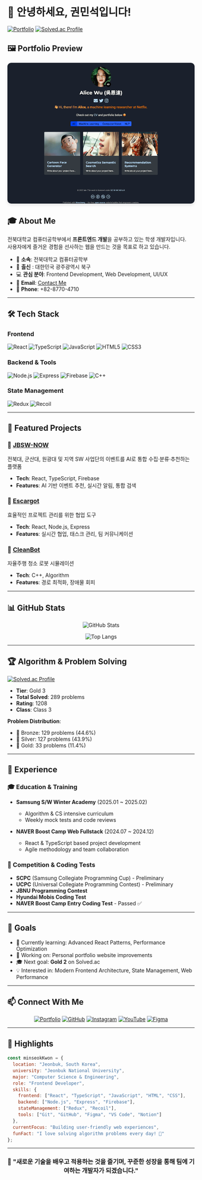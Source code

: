# 👋 안녕하세요, 권민석입니다!

[![Portfolio](https://img.shields.io/badge/Portfolio-M--SE0K-blue?style=for-the-badge&logo=github)](https://m-se0k.github.io/)
[![Solved.ac Profile](http://mazassumnida.wtf/api/v2/generate_badge?boj=seg7577)](https://solved.ac/seg7577)


## 🖼️ Portfolio Preview

<div align="center">
  <img src="preview.png" alt="M-SE0K Portfolio Preview" width="800" style="border-radius: 10px; box-shadow: 0 4px 8px rgba(0,0,0,0.1);">
</div>


## 🎓 About Me

전북대학교 컴퓨터공학부에서 **프론트엔드 개발**을 공부하고 있는 학생 개발자입니다.  
사용자에게 즐거운 경험을 선사하는 웹을 만드는 것을 목표로 하고 있습니다.

- 🏫 **소속**: 전북대학교 컴퓨터공학부
- 🎉 **출신** : 대한민국 광주광역시 북구
- 💻 **관심 분야**: Frontend Development, Web Development, UI/UX
- 📧 **Email**: [Contact Me](https://m-se0k.github.io/contact/)
- 📱 **Phone**: +82-8770-4710

---

## 🛠️ Tech Stack

### Frontend
![React](https://img.shields.io/badge/react-61DAFB?style=for-the-badge&logo=react&logoColor=black)
![TypeScript](https://img.shields.io/badge/typescript-3178C6?style=for-the-badge&logo=typescript&logoColor=white)
![JavaScript](https://img.shields.io/badge/javascript-F7DF1E?style=for-the-badge&logo=javascript&logoColor=black)
![HTML5](https://img.shields.io/badge/html5-E34F26?style=for-the-badge&logo=html5&logoColor=white)
![CSS3](https://img.shields.io/badge/css3-1572B6?style=for-the-badge&logo=css3&logoColor=white)

### Backend & Tools
![Node.js](https://img.shields.io/badge/node.js-339933?style=for-the-badge&logo=Node.js&logoColor=white)
![Express](https://img.shields.io/badge/express-000000?style=for-the-badge&logo=express&logoColor=white)
![Firebase](https://img.shields.io/badge/firebase-FFCA28?style=for-the-badge&logo=firebase&logoColor=white)
![C++](https://img.shields.io/badge/c++-00599C?style=for-the-badge&logo=cplusplus&logoColor=white)

### State Management
![Redux](https://img.shields.io/badge/redux-764ABC?style=for-the-badge&logo=redux&logoColor=white)
![Recoil](https://img.shields.io/badge/recoil-3578E5?style=for-the-badge&logo=recoil&logoColor=white)

---

## 🚀 Featured Projects

### 🌟 [JBSW-NOW](https://github.com/M-SE0K/JBSW-NOW)
전북대, 군산대, 원광대 및 지역 SW 사업단의 이벤트를 AI로 통합 수집·분류·추천하는 플랫폼
- **Tech**: React, TypeScript, Firebase
- **Features**: AI 기반 이벤트 추천, 실시간 알림, 통합 검색

### 🐌 [Escargot](https://github.com/M-SE0K/escargot)
효율적인 프로젝트 관리를 위한 협업 도구
- **Tech**: React, Node.js, Express
- **Features**: 실시간 협업, 태스크 관리, 팀 커뮤니케이션

### 🤖 [CleanBot](https://github.com/M-SE0K/cleanBot)
자율주행 청소 로봇 시뮬레이션
- **Tech**: C++, Algorithm
- **Features**: 경로 최적화, 장애물 회피

---

## 📊 GitHub Stats

<div align="center">

![GitHub Stats](https://github-readme-stats.vercel.app/api?username=M-SE0K&show_icons=true&theme=radical)

![Top Langs](https://github-readme-stats.vercel.app/api/top-langs/?username=M-SE0K&layout=compact&theme=radical)

</div>

---

## 🏆 Algorithm & Problem Solving

[![Solved.ac Profile](http://mazassumnida.wtf/api/v2/generate_badge?boj=seg7577)](https://solved.ac/seg7577)

- **Tier**: Gold 3
- **Total Solved**: 289 problems
- **Rating**: 1208
- **Class**: Class 3

**Problem Distribution**:
- 🥉 Bronze: 129 problems (44.6%)
- 🥈 Silver: 127 problems (43.9%)
- 🥇 Gold: 33 problems (11.4%)

---

## 💼 Experience

### 🎓 Education & Training
- **Samsung S/W Winter Academy** (2025.01 ~ 2025.02)
  - Algorithm & CS intensive curriculum
  - Weekly mock tests and code reviews
  
- **NAVER Boost Camp Web Fullstack** (2024.07 ~ 2024.12)
  - React & TypeScript based project development
  - Agile methodology and team collaboration

### 🏢 Competition & Coding Tests
- **SCPC** (Samsung Collegiate Programming Cup) - Preliminary
- **UCPC** (Universal Collegiate Programming Contest) - Preliminary
- **JBNU Programming Contest**
- **Hyundai Mobis Coding Test**
- **NAVER Boost Camp Entry Coding Test** - Passed ✅

---

## 🎯 Goals

- 🌱 Currently learning: Advanced React Patterns, Performance Optimization
- 🔭 Working on: Personal portfolio website improvements
- 🎓 Next goal: **Gold 2** on Solved.ac
- 💡 Interested in: Modern Frontend Architecture, State Management, Web Performance

---

## 📫 Connect With Me

<div align="center">

[![Portfolio](https://img.shields.io/badge/Portfolio-000000?style=for-the-badge&logo=github&logoColor=white)](https://m-se0k.github.io/)
[![GitHub](https://img.shields.io/badge/GitHub-181717?style=for-the-badge&logo=github&logoColor=white)](https://github.com/M-SE0K)
[![Instagram](https://img.shields.io/badge/Instagram-E4405F?style=for-the-badge&logo=instagram&logoColor=white)](https://www.instagram.com/m._.se0k)
[![YouTube](https://img.shields.io/badge/YouTube-FF0000?style=for-the-badge&logo=youtube&logoColor=white)](https://youtu.be/ucwpvU6zb9M?si=XNaGgVfaQAiOiKPN)
[![Figma](https://img.shields.io/badge/Figma-F24E1E?style=for-the-badge&logo=figma&logoColor=white)](https://www.figma.com/@m_se0k)

</div>

---

## 🌟 Highlights

```javascript
const minseokKwon = {
  location: "Jeonbuk, South Korea",
  university: "Jeonbuk National University",
  major: "Computer Science & Engineering",
  role: "Frontend Developer",
  skills: {
    frontend: ["React", "TypeScript", "JavaScript", "HTML", "CSS"],
    backend: ["Node.js", "Express", "Firebase"],
    stateManagement: ["Redux", "Recoil"],
    tools: ["Git", "GitHub", "Figma", "VS Code", "Notion"]
  },
  currentFocus: "Building user-friendly web experiences",
  funFact: "I love solving algorithm problems every day! 🧩"
};
```

---

<div align="center">

### 💭 "새로운 기술을 배우고 적용하는 것을 즐기며, 꾸준한 성장을 통해 팀에 기여하는 개발자가 되겠습니다."

</div>

